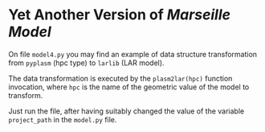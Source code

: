 # Yet Another Version of *Marseille Model*


On file `model4.py` you may find an example of data structure transformation from `pyplasm` (hpc type) to `larlib` (LAR model).  

The data transformation is executed by the `plasm2lar(hpc)` function invocation, where `hpc` is the name of the geometric value of the model to transform.
 
Just run the file, after having suitably changed the value of the variable `project_path` in the `model.py` file.

